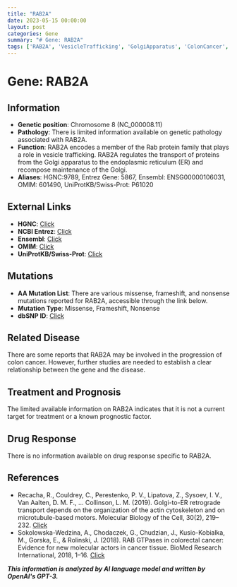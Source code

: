 ```yaml
---
title: "RAB2A"
date: 2023-05-15 00:00:00
layout: post
categories: Gene
summary: "# Gene: RAB2A"
tags: ['RAB2A', 'VesicleTrafficking', 'GolgiApparatus', 'ColonCancer', 'MissenseMutation', 'FrameshiftMutation', 'NonsenseMutation', 'DrugResponse']
---
```


# Gene: RAB2A

## Information

- **Genetic position**: Chromosome 8 (NC_000008.11)
- **Pathology**: There is limited information available on genetic pathology associated with RAB2A.
- **Function**: RAB2A encodes a member of the Rab protein family that plays a role in vesicle trafficking. RAB2A regulates the transport of proteins from the Golgi apparatus to the endoplasmic reticulum (ER) and recompose maintenance of the Golgi.
- **Aliases**: HGNC:9789, Entrez Gene: 5867, Ensembl: ENSG00000106031, OMIM: 601490, UniProtKB/Swiss-Prot: P61020

## External Links

- **HGNC**: [Click](https://www.genenames.org/data/gene-symbol-report/#!/hgnc_id/HGNC:9789)
- **NCBI Entrez**: [Click](https://www.ncbi.nlm.nih.gov/gene/5867)
- **Ensembl**: [Click](https://www.ensembl.org/Homo_sapiens/Gene/Summary?db=core;g=ENSG00000106031;r=8:146632826-146755187)
- **OMIM**: [Click](https://www.omim.org/entry/601490)
- **UniProtKB/Swiss-Prot**: [Click](https://www.uniprot.org/uniprot/P61020)

## Mutations

- **AA Mutation List**: There are various missense, frameshift, and nonsense mutations reported for RAB2A, accessible through the link below.
- **Mutation Type**: Missense, Frameshift, Nonsense
- **dbSNP ID**: [Click](https://www.ncbi.nlm.nih.gov/snp/?term=RAB2A+human)

## Related Disease

There are some reports that RAB2A may be involved in the progression of colon cancer. However, further studies are needed to establish a clear relationship between the gene and the disease.

## Treatment and Prognosis

The limited available information on RAB2A indicates that it is not a current target for treatment or a known prognostic factor.

## Drug Response

There is no information available on drug response specific to RAB2A.

## References

- Recacha, R., Couldrey, C., Perestenko, P. V., Lipatova, Z., Sysoev, I. V., Van Aalten, D. M. F., … Collinson, L. M. (2019). Golgi-to-ER retrograde transport depends on the organization of the actin cytoskeleton and on microtubule-based motors. Molecular Biology of the Cell, 30(2), 219–232. [Click](https://doi.org/10.1091/mbc.E17-08-0522.) 
- Sokolowska-Wedzina, A., Chodaczek, G., Chudzian, J., Kusio-Kobialka, M., Gorska, E., & Rolinski, J. (2018). RAB GTPases in colorectal cancer: Evidence for new molecular actors in cancer tissue. BioMed Research International, 2018, 1–16. [Click](https://doi.org/10.1155/2018/8316047.)

**_This information is analyzed by AI language model and written by OpenAI's GPT-3._**
